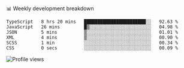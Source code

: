 📊 Weekly development breakdown
<!--START_SECTION:waka-->

```text
TypeScript   8 hrs 20 mins   ███████████████████████░░   92.63 %
JavaScript   26 mins         █▒░░░░░░░░░░░░░░░░░░░░░░░   04.98 %
JSON         5 mins          ▒░░░░░░░░░░░░░░░░░░░░░░░░   01.01 %
XML          4 mins          ▒░░░░░░░░░░░░░░░░░░░░░░░░   00.90 %
SCSS         1 min           ░░░░░░░░░░░░░░░░░░░░░░░░░   00.34 %
CSS          0 secs          ░░░░░░░░░░░░░░░░░░░░░░░░░   00.09 %
```

<!--END_SECTION:waka-->

<img src="https://gpvc.arturio.dev/iqbalfasri" alt="Profile views"/>
